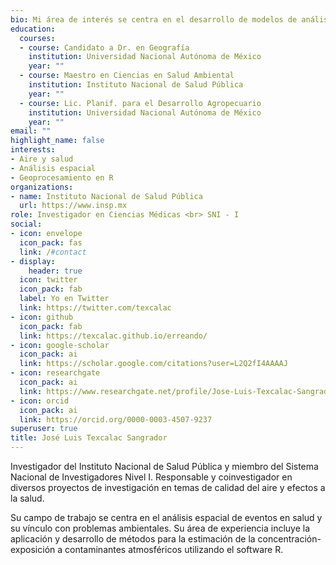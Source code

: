 ```yaml
---
bio: Mi área de interés se centra en el desarrollo de modelos de análisis espacial para la estimación de exposición humana a contaminantes ambientales usando R
education:
  courses:
  - course: Candidato a Dr. en Geografía
    institution: Universidad Nacional Autónoma de México
    year: ""
  - course: Maestro en Ciencias en Salud Ambiental
    institution: Instituto Nacional de Salud Pública
    year: ""
  - course: Lic. Planif. para el Desarrollo Agropecuario
    institution: Universidad Nacional Autónoma de México
    year: ""
email: ""
highlight_name: false
interests:
- Aire y salud
- Análisis espacial
- Geoprocesamiento en R
organizations:
- name: Instituto Nacional de Salud Pública
  url: https://www.insp.mx
role: Investigador en Ciencias Médicas <br> SNI - I
social:
- icon: envelope
  icon_pack: fas
  link: /#contact
- display:
    header: true
  icon: twitter
  icon_pack: fab
  label: Yo en Twitter
  link: https://twitter.com/texcalac
- icon: github
  icon_pack: fab
  link: https://texcalac.github.io/erreando/
- icon: google-scholar
  icon_pack: ai
  link: https://scholar.google.com/citations?user=L2Q2fI4AAAAJ
- icon: researchgate
  icon_pack: ai
  link: https://www.researchgate.net/profile/Jose-Luis-Texcalac-Sangrador
- icon: orcid
  icon_pack: ai
  link: https://orcid.org/0000-0003-4507-9237
superuser: true
title: José Luis Texcalac Sangrador
---
```


Investigador del Instituto Nacional de Salud Pública y miembro del Sistema Nacional de Investigadores Nivel I. Responsable y coinvestigador en diversos proyectos de investigación en temas de calidad del aire y efectos a la salud.

Su campo de trabajo se centra en el análisis espacial de eventos en salud y su vínculo con problemas ambientales. Su área de experiencia incluye la aplicación y desarrollo de métodos para la estimación de la concentración-exposición a contaminantes atmosféricos utilizando el software R.
